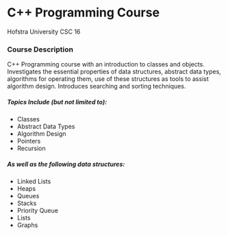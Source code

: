 # C++ Programming Course 
Hofstra University CSC 16

### Course Description 

C++ Programming course with an introduction to classes and objects. Investigates the essential properties of data structures, 
abstract data types, algorithms for operating them, use of these structures as tools to assist algorithm design. 
Introduces searching and sorting techniques. 

##### Topics Include (but not limited  to):
* Classes 
* Abstract Data Types
* Algorithm Design
* Pointers
* Recursion

##### As well as the following data structures: 
* Linked Lists
* Heaps
* Queues
* Stacks
* Priority Queue
* Lists
* Graphs
